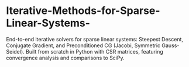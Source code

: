 # Iterative-Methods-for-Sparse-Linear-Systems-
End-to-end iterative solvers for sparse linear systems: Steepest Descent, Conjugate Gradient, and Preconditioned CG (Jacobi, Symmetric Gauss-Seidel). Built from scratch in Python with CSR matrices, featuring convergence analysis and comparisons to SciPy.
